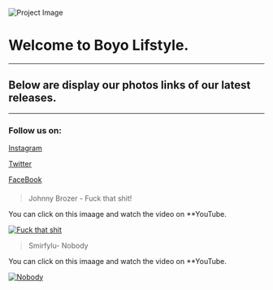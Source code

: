 ![Project Image](https://ia601408.us.archive.org/30/items/photoart1_20190627/WhatsApp%20Image%202019-05-11%20at%2002.40.24.jpeg)

# Welcome to Boyo Lifstyle.
---
## Below are display our photos links of our latest releases.
---
### Follow us on:

[Instagram](https://www.youtube.com/redirect?q=https%3A%2F%2Finstagram.com%2Fboyolife403%2F&redir_token=B_f5hhttlG6HaGoXY9s3OTh2rTd8MTU2MTg5Nzc4NkAxNTYxODExMzg2&event=video_description&v=boJewW5Mnxs)

[Twitter](https://www.youtube.com/redirect?q=https%3A%2F%2Ftwitter.com%2F%40boyolife403%2F&redir_token=B_f5hhttlG6HaGoXY9s3OTh2rTd8MTU2MTg5Nzc4NkAxNTYxODExMzg2&event=video_description&v=boJewW5Mnxs)

[FaceBook](https://www.youtube.com/redirect?q=https%3A%2F%2Ftwitter.com%2F%40boyolife403%2F&redir_token=B_f5hhttlG6HaGoXY9s3OTh2rTd8MTU2MTg5Nzc4NkAxNTYxODExMzg2&event=video_description&v=boJewW5Mnxs)

####

>Johnny Brozer - Fuck that shit!

You can click on this imaage and watch the video on **YouTube.

[![Fuck that shit](https://ia801407.us.archive.org/26/items/johnnybrozercoverfuckthatshit/Johnny%20Brozer_cover%20fuck%20that%20shit.jpg)](https://www.youtube.com/watch?v=2efF13m7P70)

> Smirfylu- Nobody

You can click on this imaage and watch the video on **YouTube.

[![Nobody](https://ia801408.us.archive.org/22/items/capturedecran6/Capture%20d%E2%80%99%C3%A9cran%20(6).png)](https://www.youtube.com/watch?v=boJewW5Mnxs)

